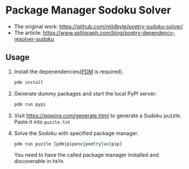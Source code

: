 # Package Manager Sodoku Solver

- The original work: https://github.com/mildbyte/poetry-sudoku-solver/
- The article: https://www.splitgraph.com/blog/poetry-dependency-resolver-sudoku

## Usage

1. Install the depenendencies([PDM](https://github.com/pdm-project/pdm) is required).

   ```bash
   pdm install
   ```

2. Generate dummy packages and start the local PyPI server:

   ```bash
   pdm run pypi
   ```

3. Visit https://qqwing.com/generate.html to generate a Sudoku puzzle. Paste it into `puzzle.txt`
4. Solve the Sodoku with specified package manager.

   ```bash
   pdm run puzzle [pdm|pipenv|poetry|uv|pip]
   ```

   You need to have the called package manager installed and discoverable in `PATH`.
